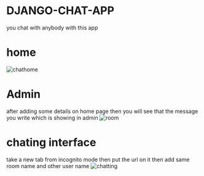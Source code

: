 # DJANGO-CHAT-APP
you chat with anybody with this app
# home
![chathome](https://user-images.githubusercontent.com/78656754/137633972-2b728dd8-4e36-4f1c-a82c-b29ce46f01eb.png)
# Admin
after adding some details on home page then you will see that the message you write which is showing in admin
![room](https://user-images.githubusercontent.com/78656754/137634089-f22e4b97-70e2-4823-b65e-3cb6fd6d049b.png)
# chating interface
take a new tab from incognito mode then put the url on it then add same room name and other user name
![chatting](https://user-images.githubusercontent.com/78656754/137634168-aa54493f-6721-4289-bf69-1f3710466e05.png)
